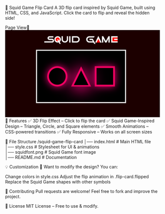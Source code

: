 🦑 Squid Game Flip Card
A 3D flip card inspired by Squid Game, built using HTML, CSS, and JavaScript. Click the card to flip and reveal the hidden side!

Page View🙈
![image alt](https://github.com/bdnath702/Squid-Game-Flip-Card/blob/main/page%20screenshot.png?raw=true)
🚀 Features
✅ 3D Flip Effect – Click to flip the card
✅ Squid Game-Inspired Design – Triangle, Circle, and Square elements
✅ Smooth Animations – CSS-powered transitions
✅ Fully Responsive – Works on all screen sizes

📂 File Structure
/squid-game-flip-card
│── index.html        # Main HTML file  
│── style.css         # Stylesheet for UI & animations  
│── squidfont.png     # Squid Game font image  
│── README.md         # Documentation  


💡 Customization
🎨 Want to modify the design? You can:

Change colors in style.css
Adjust the flip animation in .flip-card.flipped
Replace the Squid Game shapes with other symbols


🤝 Contributing
Pull requests are welcome! Feel free to fork and improve the project.


📄 License
MIT License – Free to use & modify.
